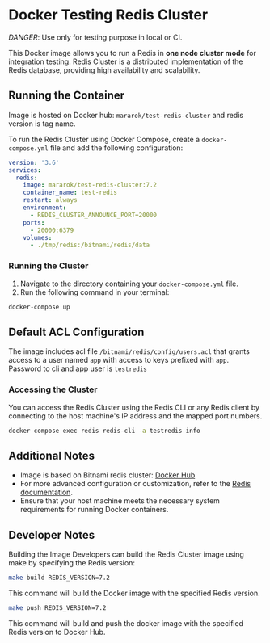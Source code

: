 # Docker Testing Redis Cluster  
*DANGER*: Use only for testing purpose in local or CI.

This Docker image allows you to run a Redis in **one node cluster mode** for integration testing. Redis Cluster is a distributed implementation of the Redis database, providing high availability and scalability.

## Running the Container

Image is hosted on Docker hub: `mararok/test-redis-cluster` and redis version is tag name.

To run the Redis Cluster using Docker Compose, create a `docker-compose.yml` file and add the following configuration:

```yaml
version: '3.6'
services:
  redis:
    image: mararok/test-redis-cluster:7.2
    container_name: test-redis
    restart: always
    environment:
      - REDIS_CLUSTER_ANNOUNCE_PORT=20000
    ports:
      - 20000:6379
    volumes:
      - ./tmp/redis:/bitnami/redis/data
```

### Running the Cluster

1. Navigate to the directory containing your `docker-compose.yml` file.
2. Run the following command in your terminal:

```bash
docker-compose up
```

## Default ACL Configuration

The image includes acl file `/bitnami/redis/config/users.acl` that grants access to a user named `app` with access to keys prefixed with `app`. Password to cli and app user is `testredis`

### Accessing the Cluster

You can access the Redis Cluster using the Redis CLI or any Redis client by connecting to the host machine's IP address and the mapped port numbers.

```bash
docker compose exec redis redis-cli -a testredis info
```

## Additional Notes

- Image is based on Bitnami redis cluster: [Docker Hub](https://hub.docker.com/r/bitnami/redis-cluster)
- For more advanced configuration or customization, refer to the [Redis documentation](https://redis.io/topics/cluster-tutorial).
- Ensure that your host machine meets the necessary system requirements for running Docker containers.


## Developer Notes
Building the Image
Developers can build the Redis Cluster image using make by specifying the Redis version:

```bash
make build REDIS_VERSION=7.2
```

This command will build the Docker image with the specified Redis version.

```bash
make push REDIS_VERSION=7.2
```

This command will build and push the docker image with the specified Redis version to Docker Hub.